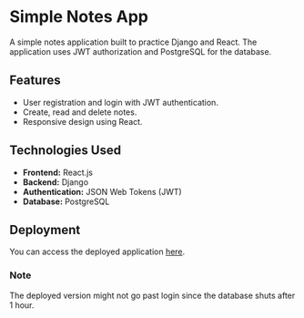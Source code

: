# Simple Notes App

A simple notes application built to practice Django and React. The application uses JWT authorization and PostgreSQL for the database.

## Features

- User registration and login with JWT authentication.
- Create, read and delete notes.
- Responsive design using React.

## Technologies Used

- **Frontend:** React.js
- **Backend:** Django
- **Authentication:** JSON Web Tokens (JWT)
- **Database:** PostgreSQL

## Deployment

You can access the deployed application [here](https://4bf0f808-4890-40da-8295-633e528890a1.e1-us-east-azure.choreoapps.dev).

### Note

The deployed version might not go past login since the database shuts after 1 hour.
